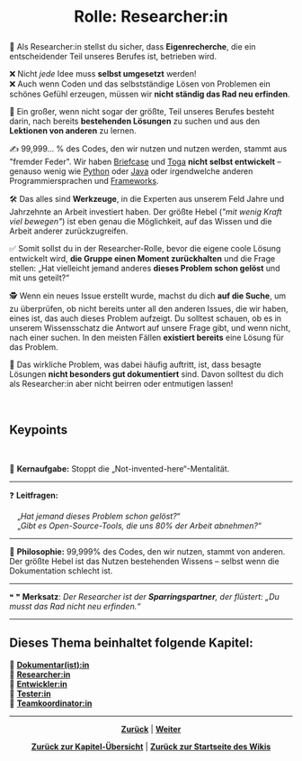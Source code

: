 # <p align="center">Rolle: Researcher:in</P>

📖 Als Researcher:in stellst du sicher, dass **Eigenrecherche**, die ein entscheidender Teil unseres Berufes ist, betrieben wird. 

❌ Nicht _jede_ Idee muss **selbst umgesetzt** werden! <br>
❌ Auch wenn Coden und das selbstständige Lösen von Problemen ein schönes Gefühl erzeugen, müssen wir **nicht ständig das Rad neu erfinden**. 

🔎 Ein großer, wenn nicht sogar der größte, Teil unseres Berufes besteht darin, nach bereits **bestehenden Lösungen** zu suchen und aus den **Lektionen von anderen** zu lernen.

✍️ 99,999… % des Codes, den wir nutzen und nutzen werden, stammt aus "fremder Feder". Wir haben [Briefcase](/docs/06-entwicklung/06-frameworks/02-briefcase_und_toga/01-briefcase/README.md) und [Toga](/docs/06-entwicklung/06-frameworks/02-briefcase_und_toga/02-toga/README.md) **nicht selbst entwickelt** – genauso wenig wie [Python](/docs/06-entwicklung/04-python/README.md) oder [Java](/docs/06-entwicklung/05-java/README.md) oder irgendwelche anderen Programmiersprachen und [Frameworks](/docs/06-entwicklung/06-frameworks/README.md). 

🛠️ Das alles sind **Werkzeuge**, in die Experten aus unserem Feld Jahre und Jahrzehnte an Arbeit investiert haben. Der größte Hebel (_"mit wenig Kraft viel bewegen"_) ist eben genau die Möglichkeit, auf das Wissen und die Arbeit anderer zurückzugreifen.

✅️ Somit sollst du in der Researcher-Rolle, bevor die eigene coole Lösung entwickelt wird, **die Gruppe einen Moment zurückhalten** und die Frage stellen: „Hat vielleicht jemand anderes **dieses Problem schon gelöst** und mit uns geteilt?“

🕵 Wenn ein neues Issue erstellt wurde, machst du dich **auf die Suche**, um zu überprüfen, ob nicht bereits unter all den anderen Issues, die wir haben, eines ist, das auch dieses Problem aufzeigt. Du solltest schauen, ob es in unserem Wissensschatz die Antwort auf unsere Frage gibt, und wenn nicht, nach einer suchen. In den meisten Fällen **existiert bereits** eine Lösung für das Problem. 

📄 Das wirkliche Problem, was dabei häufig auftritt, ist, dass besagte Lösungen **nicht besonders gut dokumentiert** sind. Davon solltest du dich als Researcher:in aber nicht beirren oder entmutigen lassen!

<br>

## Keypoints
<br>

🎯 **Kernaufgabe:** Stoppt die „Not-invented-here“-Mentalität.

---

❓ **Leitfragen:**

&emsp;„_Hat jemand dieses Problem schon gelöst?_“ <br>
&emsp;„_Gibt es Open-Source-Tools, die uns 80% der Arbeit abnehmen?_“

---

💭 **Philosophie:** 99,999% des Codes, den wir nutzen, stammt von anderen. Der größte Hebel ist das Nutzen bestehenden Wissens – selbst wenn die Dokumentation schlecht ist.

---

❝ ❞ **Merksatz**: _Der Researcher ist der **Sparringspartner**, der flüstert: „Du musst das Rad nicht neu erfinden.“_

---
 **Dieses Thema beinhaltet folgende Kapitel:**
---

🔹 [**Dokumentar(ist):in**](/docs/02-arbeiten_bei_nadoo/01-rollen_und_aufgaben/01-dokumentar/README.md) <br>
🔹 [**Researcher:in**](/docs/02-arbeiten_bei_nadoo/01-rollen_und_aufgaben/02-researcher/README.md) <br>
🔹 [**Entwickler:in**](/docs/02-arbeiten_bei_nadoo/01-rollen_und_aufgaben/03-entwickler/README.md) <br>
🔹 [**Tester:in**](/docs/02-arbeiten_bei_nadoo/01-rollen_und_aufgaben/04-tester/README.md) <br>
🔹 [**Teamkoordinator:in**](/docs/02-arbeiten_bei_nadoo/01-rollen_und_aufgaben/05-teamkoordinator/README.md) <br>

---

<p align="center">
<a href="/docs/02-arbeiten_bei_nadoo/01-rollen_und_aufgaben/01-dokumentar/README.md"><strong>Zurück</strong></a> | 
<a href="/docs/02-arbeiten_bei_nadoo/01-rollen_und_aufgaben/03-entwickler/README.md"><strong>Weiter</strong></a>
</p>

<p align="center">
<a href="/docs/02-arbeiten_bei_nadoo/01-rollen_und_aufgaben/README.md/#dieses-thema-beinhaltet-folgende-kapitel"><strong>Zurück zur Kapitel-Übersicht</strong></a> | <a href="/docs/00-willkommen/README.md"><strong>Zurück zur Startseite des Wikis</strong></a>
</p>